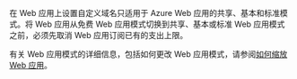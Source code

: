 在 Web 应用上设置自定义域名只适用于 Azure Web 应用的共享、基本和标准模式。将 Web 应用从免费 Web 应用模式切换到共享、基本或标准 Web 应用模式之前，必须先取消 Web 应用订阅已有的支出上限。 

有关 Web 应用模式的详细信息，包括如何更改 Web 应用模式，请参阅[如何缩放 Web 应用](../articles/app-service-web/web-sites-scale.md)。<!--HONumber=41-->
